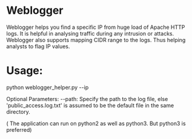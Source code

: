 # Weblogger

Weblogger helps you find a specific IP from huge load of Apache HTTP logs. It is helpful in analysing traffic during any intrusion or attacks. Weblogger also supports mapping CIDR range to the logs. Thus helping analysts to flag IP values.

# Usage:
python weblogger_helper.py --ip <IP> 
  
Optional Parameters: --path: Specify the path to the log file, else 'public_access.log.txt' is assumed to be the default file in the same directory.

( The application can run on python2 as well as python3. But python3 is preferred) 
